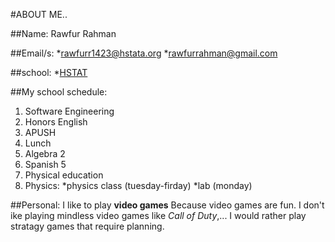 #ABOUT ME..

##Name:
Rawfur Rahman

##Email/s: 
*rawfurr1423@hstata.org
*rawfurrahman@gmail.com

##school: 
*[HSTAT](http://schools.nyc.gov/SchoolPortals/20/K485/default.htm)

##My school schedule:
1. Software Engineering
2. Honors English
3. APUSH
4. Lunch
5. Algebra 2
6. Spanish 5
7. Physical education
8. Physics:
  *physics class (tuesday-firday)
  *lab (monday)

##Personal:
I like to play **video games** Because video games are fun. I don't ike playing mindless video games like _Call of Duty_,...
I would rather play stratagy games that require planning.